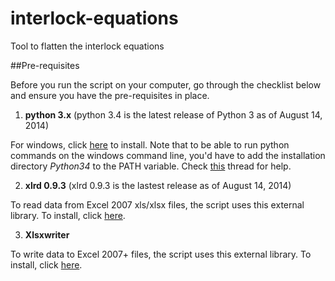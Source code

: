 interlock-equations
===================

Tool to flatten the interlock equations

##Pre-requisites

Before you run the script on your computer, go through the checklist below and ensure you have the pre-requisites in place.

1. **python 3.x** (python 3.4 is the latest release of Python 3 as of August 14, 2014)
  
  For windows, click [here](https://www.python.org/downloads/windows/ "Python 3.4.x Installation") to install. Note that to be able to run python commands on the windows command line, you'd have to add the installation directory *Python34* to the PATH variable. Check [this](http://stackoverflow.com/questions/4621255/how-do-i-run-a-python-program-in-the-command-prompt-in-windows-7 "Stackoverflow thread") thread for help.

2. **xlrd 0.9.3** (xlrd 0.9.3 is the lastest release as of August 14, 2014)
  
  To read data from Excel 2007 xls/xlsx files, the script uses this external library. To install, click [here](https://pypi.python.org/pypi/xlrd).

3. **Xlsxwriter**
  
  To write data to Excel 2007+ files, the script uses this external library. To install, click [here](http://xlsxwriter.readthedocs.org/getting_started.html#installing-xlsxwriter).
